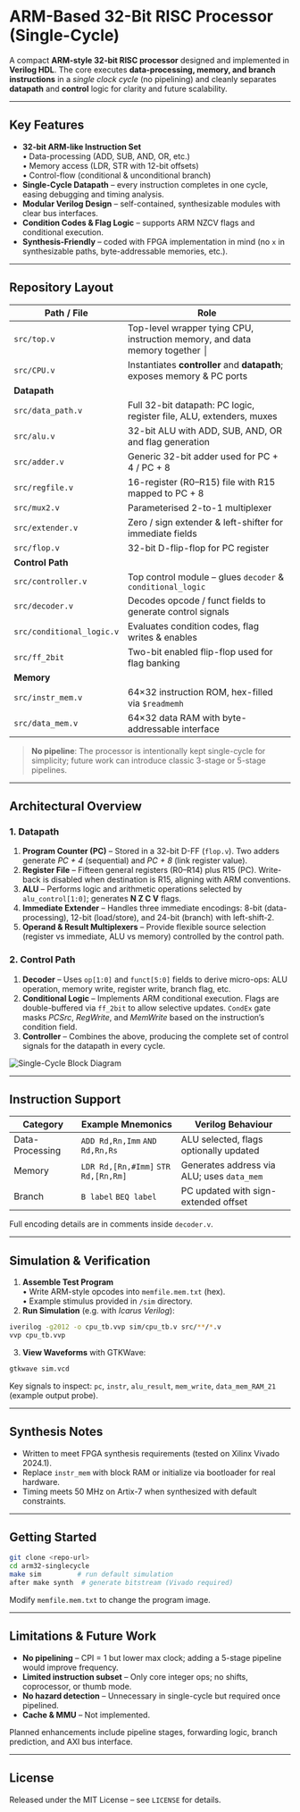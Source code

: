 # ARM-Based 32-Bit RISC Processor (Single-Cycle)

A compact **ARM-style 32-bit RISC processor** designed and implemented in **Verilog HDL**.  The core executes **data-processing, memory, and branch instructions** in a *single clock cycle* (no pipelining) and cleanly separates **datapath** and **control** logic for clarity and future scalability.

---

## Key Features

* **32-bit ARM-like Instruction Set**  
  • Data-processing (ADD, SUB, AND, OR, etc.)  
  • Memory access (LDR, STR with 12-bit offsets)  
  • Control-flow (conditional & unconditional branch)
* **Single-Cycle Datapath** – every instruction completes in one cycle, easing debugging and timing analysis.
* **Modular Verilog Design** – self-contained, synthesizable modules with clear bus interfaces.
* **Condition Codes & Flag Logic** – supports ARM NZCV flags and conditional execution.
* **Synthesis-Friendly** – coded with FPGA implementation in mind (no `x` in synthesizable paths, byte-addressable memories, etc.).

---

## Repository Layout

| Path / File | Role |
|-------------|------|
| `src/top.v` | Top-level wrapper tying CPU, instruction memory, and data memory together │
| `src/CPU.v` | Instantiates **controller** and **datapath**; exposes memory & PC ports |
| **Datapath** |
| `src/data_path.v` | Full 32-bit datapath: PC logic, register file, ALU, extenders, muxes |
| `src/alu.v` | 32-bit ALU with ADD, SUB, AND, OR and flag generation |
| `src/adder.v` | Generic 32-bit adder used for PC + 4 / PC + 8 |
| `src/regfile.v` | 16-register (R0–R15) file with R15 mapped to PC + 8 |
| `src/mux2.v` | Parameterised 2-to-1 multiplexer |
| `src/extender.v` | Zero / sign extender & left-shifter for immediate fields |
| `src/flop.v` | 32-bit D-flip-flop for PC register |
| **Control Path** |
| `src/controller.v` | Top control module – glues `decoder` & `conditional_logic` |
| `src/decoder.v` | Decodes opcode / funct fields to generate control signals |
| `src/conditional_logic.v` | Evaluates condition codes, flag writes & enables |
| `src/ff_2bit` | Two-bit enabled flip-flop used for flag banking |
| **Memory** |
| `src/instr_mem.v` | 64×32 instruction ROM, hex-filled via `$readmemh` |
| `src/data_mem.v` | 64×32 data RAM with byte-addressable interface |

> **No pipeline**: The processor is intentionally kept single-cycle for simplicity; future work can introduce classic 3-stage or 5-stage pipelines.

---

## Architectural Overview

### 1. Datapath

1. **Program Counter (PC)** – Stored in a 32-bit D-FF (`flop.v`).  Two adders generate *PC + 4* (sequential) and *PC + 8* (link register value).
2. **Register File** – Fifteen general registers (R0–R14) plus R15 (PC).  Write-back is disabled when destination is R15, aligning with ARM conventions.
3. **ALU** – Performs logic and arithmetic operations selected by `alu_control[1:0]`; generates **N Z C V** flags.
4. **Immediate Extender** – Handles three immediate encodings: 8-bit (data-processing), 12-bit (load/store), and 24-bit (branch) with left-shift-2.
5. **Operand & Result Multiplexers** – Provide flexible source selection (register vs immediate, ALU vs memory) controlled by the control path.

### 2. Control Path

1. **Decoder** – Uses `op[1:0]` and `funct[5:0]` fields to derive micro-ops: ALU operation, memory write, register write, branch flag, etc.
2. **Conditional Logic** – Implements ARM conditional execution.  Flags are double-buffered via `ff_2bit` to allow selective updates.  `CondEx` gate masks *PCSrc*, *RegWrite*, and *MemWrite* based on the instruction’s condition field.
3. **Controller** – Combines the above, producing the complete set of control signals for the datapath in every cycle.

![Single-Cycle Block Diagram](docs/architecture.png)

---

## Instruction Support

| Category | Example Mnemonics | Verilog Behaviour |
|----------|------------------|-------------------|
| Data-Processing | `ADD Rd,Rn,Imm` `AND Rd,Rn,Rs` | ALU selected, flags optionally updated |
| Memory | `LDR Rd,[Rn,#Imm]` `STR Rd,[Rn,Rm]` | Generates address via ALU; uses `data_mem` |
| Branch | `B label` `BEQ label` | PC updated with sign-extended offset |

Full encoding details are in comments inside `decoder.v`.

---

## Simulation & Verification

1. **Assemble Test Program**  
   • Write ARM-style opcodes into `memfile.mem.txt` (hex).  
   • Example stimulus provided in `/sim` directory.
2. **Run Simulation** (e.g. with *Icarus Verilog*):

```bash
iverilog -g2012 -o cpu_tb.vvp sim/cpu_tb.v src/**/*.v
vvp cpu_tb.vvp
```

3. **View Waveforms** with GTKWave:

```bash
gtkwave sim.vcd
```

Key signals to inspect: `pc`, `instr`, `alu_result`, `mem_write`, `data_mem_RAM_21` (example output probe).

---

## Synthesis Notes

* Written to meet FPGA synthesis requirements (tested on Xilinx Vivado 2024.1).  
* Replace `instr_mem` with block RAM or initialize via bootloader for real hardware.  
* Timing meets 50 MHz on Artix-7 when synthesized with default constraints.

---

## Getting Started

```bash
git clone <repo-url>
cd arm32-singlecycle
make sim         # run default simulation
after make synth  # generate bitstream (Vivado required)
```

Modify `memfile.mem.txt` to change the program image.

---

## Limitations & Future Work

* **No pipelining** – CPI = 1 but lower max clock; adding a 5-stage pipeline would improve frequency.
* **Limited instruction subset** – Only core integer ops; no shifts, coprocessor, or thumb mode.
* **No hazard detection** – Unnecessary in single-cycle but required once pipelined.
* **Cache & MMU** – Not implemented.

Planned enhancements include pipeline stages, forwarding logic, branch prediction, and AXI bus interface.

---

## License

Released under the MIT License – see `LICENSE` for details.
